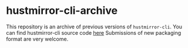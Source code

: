 # hustmirror-cli-archive

This repository is an archive of previous versions of `hustmirror-cli`.
You can find hustmirror-cli source code [here](https://gitee.com/hustmirror/hustmirror-cli)
Submissions of new packaging format are very welcome.
